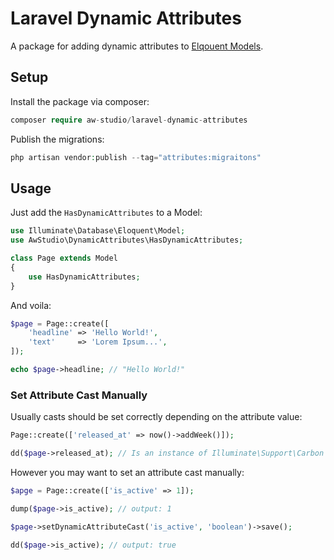 # Laravel Dynamic Attributes

A package for adding dynamic attributes to [Elqouent Models](https://laravel.com/docs/eloquent).

## Setup

Install the package via composer:

```php
composer require aw-studio/laravel-dynamic-attributes
```

Publish the migrations:

```php
php artisan vendor:publish --tag="attributes:migraitons"
```

## Usage

Just add the `HasDynamicAttributes` to a Model:

```php
use Illuminate\Database\Eloquent\Model;
use AwStudio\DynamicAttributes\HasDynamicAttributes;

class Page extends Model
{
    use HasDynamicAttributes;
}
```

And voila:

```php
$page = Page::create([
    'headline' => 'Hello World!',
    'text'     => 'Lorem Ipsum...',
]);

echo $page->headline; // "Hello World!"
```

### Set Attribute Cast Manually

Usually casts should be set correctly depending on the attribute value:

```php
Page::create(['released_at' => now()->addWeek()]);

dd($page->released_at); // Is an instance of Illuminate\Support\Carbon
```

However you may want to set an attribute cast manually:

```php
$apge = Page::create(['is_active' => 1]);

dump($page->is_active); // output: 1

$page->setDynamicAttributeCast('is_active', 'boolean')->save();

dd($page->is_active); // output: true
```
